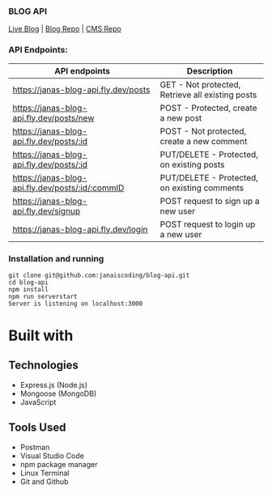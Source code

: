 ### BLOG API

[Live Blog](https://blog-client-smoky.vercel.app/) | [Blog Repo](https://github.com/janaiscoding/blog-client/tree/main) | [CMS Repo](https://github.com/janaiscoding/blog-cms/tree/main)

### API Endpoints:

| API endpoints                                    | Description                                      |
| ------------------------------------------------ | ------------------------------------------------ |
| https://janas-blog-api.fly.dev/posts             | GET - Not protected, Retrieve all existing posts |
| https://janas-blog-api.fly.dev/posts/new         | POST - Protected, create a new post              |
| https://janas-blog-api.fly.dev/posts/:id         | POST - Not protected, create a new comment       |
| https://janas-blog-api.fly.dev/posts/:id         | PUT/DELETE - Protected, on existing posts        |
| https://janas-blog-api.fly.dev/posts/:id/:commID | PUT/DELETE - Protected, on existing comments     |
| https://janas-blog-api.fly.dev/signup            | POST request to sign up a new user               |
| https://janas-blog-api.fly.dev/login             | POST request to login up a new user              |

### Installation and running

```
git clone git@github.com:janaiscoding/blog-api.git
cd blog-api
npm install
npm run serverstart
Server is listening on localhost:3000
```

# Built with

## Technologies 

- Express.js (Node.js)
- Mongoose (MongoDB)
- JavaScript

## Tools Used

- Postman
- Visual Studio Code
- npm package manager
- Linux Terminal
- Git and Github